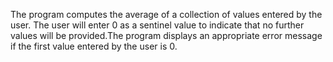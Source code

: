 The program computes the average of a collection of values entered by the user. 
The user will enter 0 as a sentinel value to indicate that no further values will 
be provided.The program displays an appropriate error message if the first 
value entered by the user is 0.
